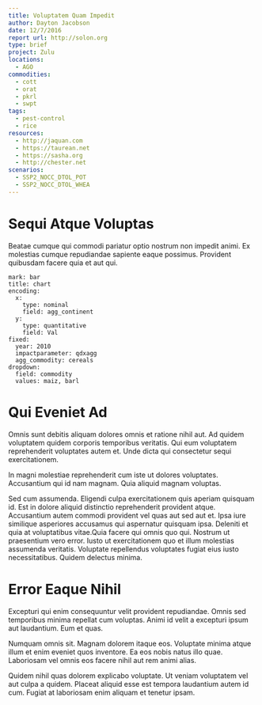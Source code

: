 ```yaml
---
title: Voluptatem Quam Impedit
author: Dayton Jacobson
date: 12/7/2016
report url: http://solon.org
type: brief
project: Zulu
locations:
  - AGO
commodities:
  - cott
  - orat
  - pkrl
  - swpt
tags:
  - pest-control
  - rice
resources:
  - http://jaquan.com
  - https://taurean.net
  - https://sasha.org
  - http://chester.net
scenarios:
  - SSP2_NOCC_DTOL_POT
  - SSP2_NOCC_DTOL_WHEA
---
```

# Sequi Atque Voluptas
Beatae cumque qui commodi pariatur optio nostrum non impedit animi. Ex molestias cumque repudiandae sapiente eaque possimus. Provident quibusdam facere quia et aut qui.

```vis
mark: bar
title: chart
encoding:
  x:
    type: nominal
    field: agg_continent
  y:
    type: quantitative
    field: Val
fixed:
  year: 2010
  impactparameter: qdxagg
  agg_commodity: cereals
dropdown:
  field: commodity
  values: maiz, barl
```

# Qui Eveniet Ad
Omnis sunt debitis aliquam dolores omnis et ratione nihil aut. Ad quidem voluptatem quidem corporis temporibus veritatis. Qui eum voluptatem reprehenderit voluptates autem et. Unde dicta qui consectetur sequi exercitationem.
 In magni molestiae reprehenderit cum iste ut dolores voluptates. Accusantium qui id nam magnam. Quia aliquid magnam voluptas.
 Sed cum assumenda. Eligendi culpa exercitationem quis aperiam quisquam id. Est in dolore aliquid distinctio reprehenderit provident atque. Accusantium autem commodi provident vel quas aut sed aut et. Ipsa iure similique asperiores accusamus qui aspernatur quisquam ipsa. Deleniti et quia at voluptatibus vitae.Quia facere qui omnis quo qui. Nostrum ut praesentium vero error. Iusto ut exercitationem quo et illum molestias assumenda veritatis. Voluptate repellendus voluptates fugiat eius iusto necessitatibus. Quidem delectus minima.

# Error Eaque Nihil
Excepturi qui enim consequuntur velit provident repudiandae. Omnis sed temporibus minima repellat cum voluptas. Animi id velit a excepturi ipsum aut laudantium. Eum et quas.
 Numquam omnis sit. Magnam dolorem itaque eos. Voluptate minima atque illum et enim eveniet quos inventore. Ea eos nobis natus illo quae. Laboriosam vel omnis eos facere nihil aut rem animi alias.
 Quidem nihil quas dolorem explicabo voluptate. Ut veniam voluptatem vel aut culpa a quidem. Placeat aliquid esse est tempora laudantium autem id cum. Fugiat at laboriosam enim aliquam et tenetur ipsam.
